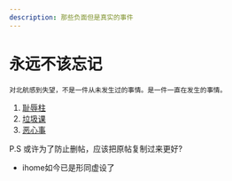```yaml
---
description: 那些负面但是真实的事件
---
```


# 永远不该忘记

    对北航感到失望，不是一件从未发生过的事情。是一件一直在发生的事情。

1. [耻辱柱](chi-ru-zhu.md)
2. [垃圾课](la-ji-ke.md)
3. [恶心事](e-xin-shi.md)

P.S 或许为了防止删帖，应该把原帖复制过来更好?

* ihome如今已是形同虚设了

